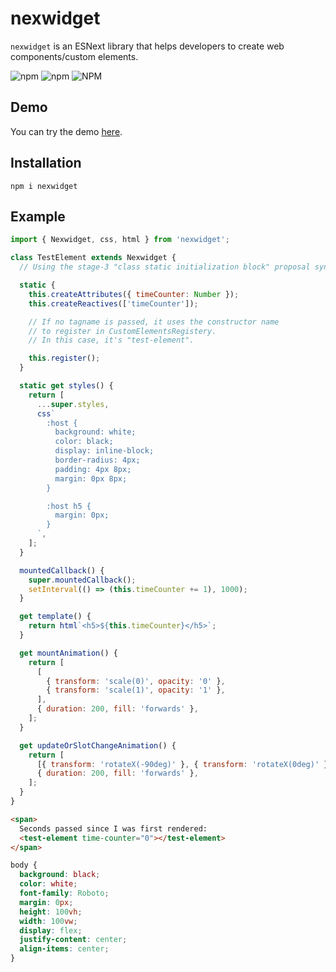 # nexwidget

`nexwidget` is an ESNext library that helps developers to create web components/custom elements.

![npm](https://img.shields.io/npm/v/nexwidget)
![npm](https://img.shields.io/npm/dw/nexwidget)
![NPM](https://img.shields.io/npm/l/nexwidget)

## Demo

You can try the demo [here](https://codepen.io/Hawmed/pen/NWppjxJ).

## Installation

```
npm i nexwidget
```

## Example

```js
import { Nexwidget, css, html } from 'nexwidget';

class TestElement extends Nexwidget {
  // Using the stage-3 "class static initialization block" proposal syntax.

  static {
    this.createAttributes({ timeCounter: Number });
    this.createReactives(['timeCounter']);

    // If no tagname is passed, it uses the constructor name
    // to register in CustomElementsRegistery.
    // In this case, it's "test-element".

    this.register();
  }

  static get styles() {
    return [
      ...super.styles,
      css`
        :host {
          background: white;
          color: black;
          display: inline-block;
          border-radius: 4px;
          padding: 4px 8px;
          margin: 0px 8px;
        }

        :host h5 {
          margin: 0px;
        }
      `,
    ];
  }

  mountedCallback() {
    super.mountedCallback();
    setInterval(() => (this.timeCounter += 1), 1000);
  }

  get template() {
    return html`<h5>${this.timeCounter}</h5>`;
  }

  get mountAnimation() {
    return [
      [
        { transform: 'scale(0)', opacity: '0' },
        { transform: 'scale(1)', opacity: '1' },
      ],
      { duration: 200, fill: 'forwards' },
    ];
  }

  get updateOrSlotChangeAnimation() {
    return [
      [{ transform: 'rotateX(-90deg)' }, { transform: 'rotateX(0deg)' }],
      { duration: 200, fill: 'forwards' },
    ];
  }
}
```

```html
<span>
  Seconds passed since I was first rendered:
  <test-element time-counter="0"></test-element>
</span>
```

```css
body {
  background: black;
  color: white;
  font-family: Roboto;
  margin: 0px;
  height: 100vh;
  width: 100vw;
  display: flex;
  justify-content: center;
  align-items: center;
}
```
